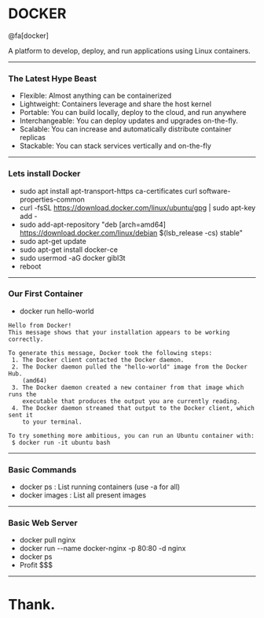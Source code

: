 # DOCKER 

@fa[docker]

A platform to develop, deploy, and run applications using Linux containers.

---

### The Latest Hype Beast

- Flexible: Almost anything can be containerized
- Lightweight: Containers leverage and share the host kernel
- Portable: You can build locally, deploy to the cloud, and run anywhere
- Interchangeable: You can deploy updates and upgrades on-the-fly.
- Scalable: You can increase and automatically distribute container replicas
- Stackable: You can stack services vertically and on-the-fly
---

### Lets install Docker
- sudo apt install apt-transport-https ca-certificates curl software-properties-common
- curl -fsSL https://download.docker.com/linux/ubuntu/gpg | sudo apt-key add -
- sudo add-apt-repository "deb [arch=amd64] https://download.docker.com/linux/debian $(lsb_release -cs) stable"
- sudo apt-get update
- sudo apt-get install docker-ce
- sudo usermod -aG docker gibl3t
- reboot

---

### Our First Container

- docker run hello-world
```
Hello from Docker!
This message shows that your installation appears to be working correctly.

To generate this message, Docker took the following steps:
 1. The Docker client contacted the Docker daemon.
 2. The Docker daemon pulled the "hello-world" image from the Docker Hub.
    (amd64)
 3. The Docker daemon created a new container from that image which runs the
    executable that produces the output you are currently reading.
 4. The Docker daemon streamed that output to the Docker client, which sent it
    to your terminal.

To try something more ambitious, you can run an Ubuntu container with:
 $ docker run -it ubuntu bash
```

---

### Basic Commands

- docker ps     :   List running containers (use -a for all)
- docker images :   List all present images


---

### Basic Web Server

- docker pull nginx
- docker run --name docker-nginx -p 80:80 -d nginx
- docker ps
- Profit $$$

---

# Thank.
